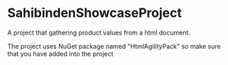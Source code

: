 # SahibindenShowcaseProject

A project that gathering product values from a html document.

The project uses NuGet package named "HtmlAgilityPack" so make sure that you have added into the project
